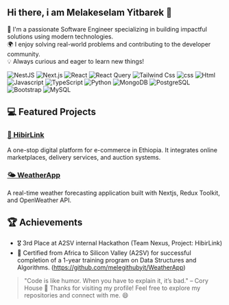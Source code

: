 ## Hi there, i am Melakeselam Yitbarek 👋
🚀 I'm a passionate Software Engineer specializing in building impactful solutions using modern technologies.  
🌍 I enjoy solving real-world problems and contributing to the developer community.  
💡 Always curious and eager to learn new things!

![NestJS](https://img.shields.io/badge/NestJS-E0234E?style=circular&logo=nestjs&logoColor=white)
![Next.js](https://img.shields.io/badge/Next.js-ffffff?style=circular&logo=nextjs&logoColor=black)
![React](https://img.shields.io/badge/React-61DAFB?style=flat&logo=react&logoColor=white)
![React Query](https://img.shields.io/badge/ReactQuery-FF4154?style=flat&logo=reactquery&logoColor=white)
![Tailwind Css](https://img.shields.io/badge/TailwindCSS-06B6D4?style=flat&logo=tailwindcss&logoColor=white)
![css](https://img.shields.io/badge/CSS3-1572B6?style=round&logo=css3&logoColor=white)
![Html](https://img.shields.io/badge/HTML5-E34F26?style=flat&logo=HTML5&logoColor=white)
![Javascript](https://img.shields.io/badge/JavaScript-F7DF1E?style=flat&logo=javascript&logoColor=white)
![TypeScript](https://img.shields.io/badge/TypeScript-3178C6?style=flat&logo=typescript&logoColor=white)
![Python](https://img.shields.io/badge/Python-3776AB?style=flat&logo=python&logoColor=white)
![MongoDB](https://img.shields.io/badge/MongoDB-47A248?style=flat&logo=mongodb&logoColor=white)
![PostgreSQL](https://img.shields.io/badge/PostgreSQL-4169E1?style=flat&logo=postgresql&logoColor=white)
![Bootstrap](https://img.shields.io/badge/Bootstrap-7952B3?style=flat&logo=bootstrap&logoColor=white)
![MySQL](https://img.shields.io/badge/MySQL-4479A1?style=flat&logo=mysql&logoColor=white)

## 💻 Featured Projects
### [🌟 HibirLink](https://github.com/melegithubyit/HibirLink)
A one-stop digital platform for e-commerce in Ethiopia. It integrates online marketplaces, delivery services, and auction systems.

### [🌤️ WeatherApp](https://github.com/melegithubyit/WeatherApp)
A real-time weather forecasting application built with Nextjs, Redux Toolkit, and OpenWeather API.


## 🏆 Achievements
- 🎖️ 3rd Place at A2SV internal Hackathon (Team Nexus, Project: HibirLink)
- 📜 Certified from Africa to Silicon Valley (A2SV) for successful completion of a 1-year training program on Data Structures and Algorithms. (https://github.com/melegithubyit/WeatherApp)




> "Code is like humor. When you have to explain it, it’s bad." – Cory House
🎉 Thanks for visiting my profile! Feel free to explore my repositories and connect with me. 😄




<!--
**melegithubyit/melegithubyit** is a ✨ _special_ ✨ repository because its `README.md` (this file) appears on your GitHub profile.

Here are some ideas to get you started:

- 🔭 I’m currently working on ...
- 🌱 I’m currently learning ...
- 👯 I’m looking to collaborate on ...
- 🤔 I’m looking for help with ...
- 💬 Ask me about ...
- 📫 How to reach me: ...
- 😄 Pronouns: ...
- ⚡ Fun fact: ...
-->
